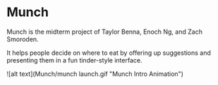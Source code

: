 # Munch

Munch is the midterm project of Taylor Benna, Enoch Ng, and Zach Smoroden.

It helps people decide on where to eat by offering up suggestions and presenting them in a fun tinder-style interface.

![alt text](Munch/munch launch.gif "Munch Intro Animation")
